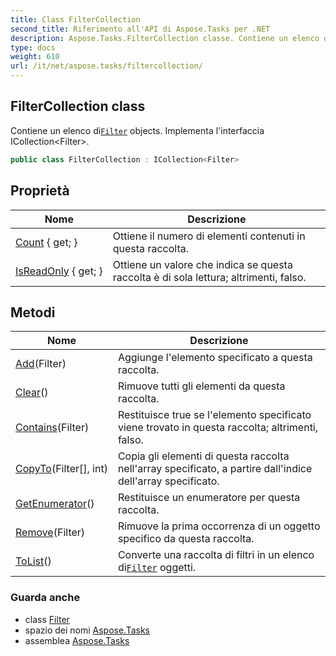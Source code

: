 ```yaml
---
title: Class FilterCollection
second_title: Riferimento all'API di Aspose.Tasks per .NET
description: Aspose.Tasks.FilterCollection classe. Contiene un elenco diFilter objects. Implementa linterfaccia ICollectionFilter.
type: docs
weight: 610
url: /it/net/aspose.tasks/filtercollection/
---
```

## FilterCollection class

Contiene un elenco di[`Filter`](../filter/) objects. Implementa l'interfaccia ICollection&lt;Filter&gt;.

```csharp
public class FilterCollection : ICollection<Filter>
```

## Proprietà

| Nome | Descrizione |
| --- | --- |
| [Count](../../aspose.tasks/filtercollection/count/) { get; } | Ottiene il numero di elementi contenuti in questa raccolta. |
| [IsReadOnly](../../aspose.tasks/filtercollection/isreadonly/) { get; } | Ottiene un valore che indica se questa raccolta è di sola lettura; altrimenti, falso. |

## Metodi

| Nome | Descrizione |
| --- | --- |
| [Add](../../aspose.tasks/filtercollection/add/)(Filter) | Aggiunge l'elemento specificato a questa raccolta. |
| [Clear](../../aspose.tasks/filtercollection/clear/)() | Rimuove tutti gli elementi da questa raccolta. |
| [Contains](../../aspose.tasks/filtercollection/contains/)(Filter) | Restituisce true se l'elemento specificato viene trovato in questa raccolta; altrimenti, falso. |
| [CopyTo](../../aspose.tasks/filtercollection/copyto/)(Filter[], int) | Copia gli elementi di questa raccolta nell'array specificato, a partire dall'indice dell'array specificato. |
| [GetEnumerator](../../aspose.tasks/filtercollection/getenumerator/)() | Restituisce un enumeratore per questa raccolta. |
| [Remove](../../aspose.tasks/filtercollection/remove/)(Filter) | Rimuove la prima occorrenza di un oggetto specifico da questa raccolta. |
| [ToList](../../aspose.tasks/filtercollection/tolist/)() | Converte una raccolta di filtri in un elenco di[`Filter`](../filter/) oggetti. |

### Guarda anche

* class [Filter](../filter/)
* spazio dei nomi [Aspose.Tasks](../../aspose.tasks/)
* assemblea [Aspose.Tasks](../../)


